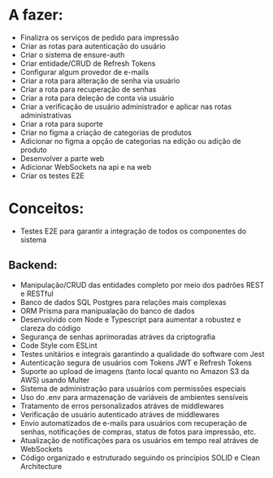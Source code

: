 # A fazer:
- Finalizra os serviços de pedido para impressão
- Criar as rotas para autenticação do usuário
- Criar o sistema de ensure-auth
- Criar entidade/CRUD de Refresh Tokens
- Configurar algum provedor de e-mails
- Criar a rota para alteração de senha via usuário
- Criar a rota para recuperação de senhas
- Criar a rota para deleção de conta via usuário
- Criar a verificação de usuário administrador e aplicar nas rotas administrativas
- Criar a rota para suporte
- Criar no figma a criação de categorias de produtos
- Adicionar no figma a opção de categorias na edição ou adição de produto
- Desenvolver a parte web
- Adicionar WebSockets na api e na web
- Criar os testes E2E

# Conceitos:
- Testes E2E para garantir a integração de todos os componentes do sistema
## Backend:
- Manipulação/CRUD das entidades completo por meio dos padrões REST e RESTful
- Banco de dados SQL Postgres para relações mais complexas
- ORM Prisma para manipualação do banco de dados
- Desenvolvido com Node e Typescript para aumentar a robustez e clareza do código
- Segurança de senhas aprimoradas atráves da criptografia
- Code Style com ESLint
- Testes unitários e integrais garantindo a qualidade do software com Jest
- Autenticação segura de usuários com Tokens JWT e Refresh Tokens
- Suporte ao upload de imagens (tanto local quanto no Amazon S3 da AWS) usando Multer
- Sistema de administração para usuários com permissões especiais
- Uso do .env para armazenação de variáveis de ambientes sensíveis
- Tratamento de erros personalizados atráves de middlewares
- Verificação de usuário autenticado atráves de middlewares
- Envio automatizados de e-mails para usuários com recuperação de senhas, notificações de compras, status de fotos para impressão, etc.
- Atualização de notificações para os usuários em tempo real atráves de WebSockets
- Código organizado e estruturado seguindo os princípios SOLID e Clean Architecture
